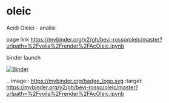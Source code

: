 # oleic
Acidi Oleici - analisi

page link
https://mybinder.org/v2/gh/bevi-rosso/oleic/master?urlpath=%2Fvoila%2Frender%2FAcOleic.ipynb

binder launch

[![Binder](https://mybinder.org/badge_logo.svg)](https://mybinder.org/v2/gh/bevi-rosso/oleic/master?urlpath=%2Fvoila%2Frender%2FAcOleic.ipynb)


.. image:: https://mybinder.org/badge_logo.svg
 :target: https://mybinder.org/v2/gh/bevi-rosso/oleic/master?urlpath=%2Fvoila%2Frender%2FAcOleic.ipynb
